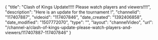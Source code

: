 {
    "title": "Clash of Kings Update!!!!! Please watch players and viewers!!!!",
    "description": "Here is an update for the tournament !",
    "channelid": "117407887",
    "videoid": "117407846",
    "date_created": "1392406858",
    "date_modified": "1507772070",
    "type": "",
    "layout": "channelVideo",
    "url": "\/channel-a\/clash-of-kings-update-please-watch-players-and-viewers\/117407887-117407846"
}